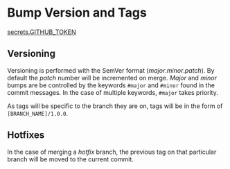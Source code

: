 # Bump Version and Tags

[secrets.GITHUB_TOKEN](https://help.github.com/en/actions/automating-your-workflow-with-github-actions/authenticating-with-the-github_token)

## Versioning

Versioning is performed with the SemVer format (_major_._minor_._patch_). By default the _patch_ number will be incremented on merge. _Major_ and _minor_ bumps are be controlled by the keywords `#major` and `#minor` found in the commit messages. In the case of multiple keywords, `#major` takes priority.

As tags will be specific to the branch they are on, tags will be in the form of `[BRANCH_NAME]/1.0.0`.

## Hotfixes

In the case of merging a _hotfix_ branch, the previous tag on that particular branch will be moved to the current commit.
